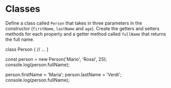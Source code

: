 # Classes

Define a class called `Person` that takes in three parameters in the constructor (`firstName`, `lastName` and `age`). Create the getters and setters methods for each property and a getter method called `fullName` that returns the full name.

class Person {
// ...
}

const person = new Person('Mario', 'Rossi', 25);
console.log(person.fullName);

person.firstName = 'Maria';
person.lastName = 'Verdi';
console.log(person.fullName);
